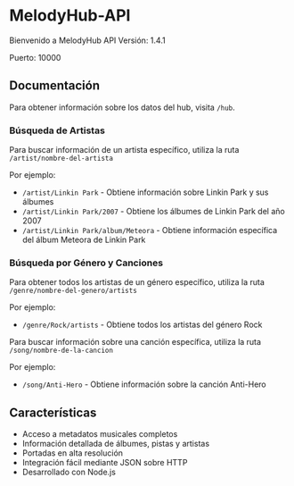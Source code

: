 # MelodyHub-API

Bienvenido a MelodyHub API
Versión: 1.4.1

Puerto: 10000

## Documentación

Para obtener información sobre los datos del hub, visita `/hub`.

### Búsqueda de Artistas

Para buscar información de un artista específico, utiliza la ruta `/artist/nombre-del-artista`

Por ejemplo:

- `/artist/Linkin Park` - Obtiene información sobre Linkin Park y sus álbumes
- `/artist/Linkin Park/2007` - Obtiene los álbumes de Linkin Park del año 2007
- `/artist/Linkin Park/album/Meteora` - Obtiene información específica del álbum Meteora de Linkin Park

### Búsqueda por Género y Canciones

Para obtener todos los artistas de un género específico, utiliza la ruta `/genre/nombre-del-genero/artists`

Por ejemplo:

- `/genre/Rock/artists` - Obtiene todos los artistas del género Rock

Para buscar información sobre una canción específica, utiliza la ruta `/song/nombre-de-la-cancion`

Por ejemplo:

- `/song/Anti-Hero` - Obtiene información sobre la canción Anti-Hero

## Características

- Acceso a metadatos musicales completos
- Información detallada de álbumes, pistas y artistas
- Portadas en alta resolución
- Integración fácil mediante JSON sobre HTTP
- Desarrollado con Node.js
